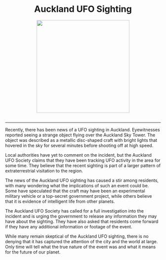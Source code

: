 <div align="center">
<h1>Auckland UFO Sighting</h1>
<img src="https://img.craiyon.com/2023-03-10/bb25aabd3b0f4368b17ad53b2bd22567.webp" height="300px">
</div>
<br>

---

Recently, there has been news of a UFO sighting in Auckland. Eyewitnesses reported seeing a strange object flying over the Auckland Sky Tower. The object was described as a metallic disc-shaped craft with bright lights that hovered in the sky for several minutes before shooting off at high speed.

Local authorities have yet to comment on the incident, but the Auckland UFO Society claims that they have been tracking UFO activity in the area for some time. They believe that the recent sighting is part of a larger pattern of extraterrestrial visitation to the region.

The news of the Auckland UFO sighting has caused a stir among residents, with many wondering what the implications of such an event could be. Some have speculated that the craft may have been an experimental military vehicle or a top-secret government project, while others believe that it is evidence of intelligent life from other planets.

The Auckland UFO Society has called for a full investigation into the incident and is urging the government to release any information they may have about the sighting. They have also asked that residents come forward if they have any additional information or footage of the event.

While many remain skeptical of the Auckland UFO sighting, there is no denying that it has captured the attention of the city and the world at large. Only time will tell what the true nature of the event was and what it means for the future of our planet.
